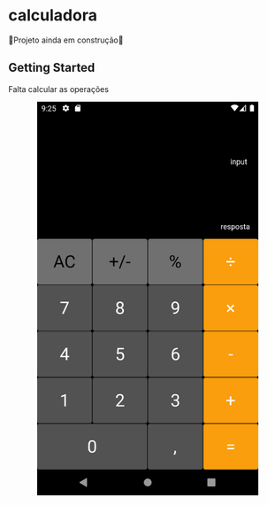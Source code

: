 # calculadora

🚧Projeto ainda em construção🚧

## Getting Started

Falta calcular as operações

<div align='center'>
<img src='assets/calculadora.png' width='400px'/>
</div>
